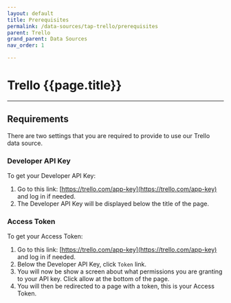 ```yaml
---
layout: default
title: Prerequisites
permalink: /data-sources/tap-trello/prerequisites
parent: Trello
grand_parent: Data Sources
nav_order: 1

---
```


# Trello {{page.title}}

---

## Requirements

There are two settings that you are required to provide to use our Trello data source.

### Developer API Key

To get your Developer API Key:

1. Go to this link: [https://trello.com/app-key](https://trello.com/app-key) and log in if needed.
2. The Developer API Key will be displayed below the title of the page.

### Access Token

To get your Access Token:

1. Go to this link: [https://trello.com/app-key](https://trello.com/app-key) and log in if needed.
2. Below the Developer API Key, click `Token` link.
3. You will now be show a screen about what permissions you are granting to your API key. Click allow at the bottom of the page.
4. You will then be redirected to a page with a token, this is your Access Token.
